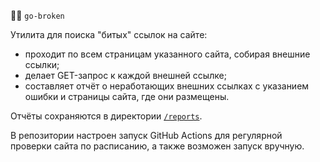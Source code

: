 ⛓️‍💥 `go-broken`

Утилита для поиска "битых" ссылок на сайте:

- проходит по всем страницам указанного сайта, собирая внешние ссылки;
- делает GET-запрос к каждой внешней ссылке;
- составляет отчёт о неработающих внешних ссылках с указанием ошибки и страницы сайта, где они размещены.

Отчёты сохраняются в директории [`/reports`](./reports).

В репозитории настроен запуск GitHub Actions для регулярной проверки сайта по расписанию, а также возможен запуск вручную.
